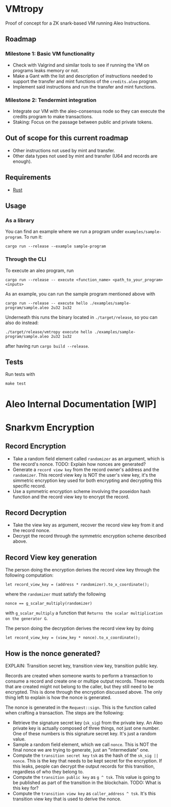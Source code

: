 # VMtropy
Proof of concept for a ZK snark-based VM running Aleo Instructions.

## Roadmap

### Milestone 1: Basic VM functionality

- Check with Valgrind and similar tools to see if running the VM on programs leaks memory or not.
- Make a Gant with the list and description of instructions needed to support the transfer and mint functions of the `credits.aleo` program.
- Implement said instructions and run the transfer and mint functions.

### Milestone 2: Tendermint integration

- Integrate our VM with the aleo-consensus node so they can execute the credits program to make transactions.
- Staking: Focus on the passage between public and private tokens.

## Out of scope for this current roadmap

- Other instructions not used by mint and transfer.
- 0ther data types not used by mint and transfer (U64 and records are enough).

## Requirements

- [Rust](https://www.rust-lang.org/tools/install)

## Usage

### As a library

You can find an example where we run a program under `examples/sample-program`. To run it:

```
cargo run --release --example sample-program
```

### Through the CLI

To execute an aleo program, run

```
cargo run --release -- execute <function_name> <path_to_your_program> <inputs>
```

As an example, you can run the sample program mentioned above with

```
cargo run --release -- execute hello ./examples/sample-program/sample.aleo 2u32 1u32
```

Underneath this runs the binary located in `./target/release`, so you can also do instead:

```
./target/release/vmtropy execute hello ./examples/sample-program/sample.aleo 2u32 1u32
```

after having run `cargo build --release`.

## Tests

Run tests with

```
make test
```

# Aleo Internal Documentation [WIP]
# Snarkvm Encryption

## Record Encryption

- Take a random field element called `randomizer` as an argument, which is the record's nonce. TODO: Explain how nonces are generated?
- Generate a `record view key` from the record owner's address and the `randomizer`. This record view key is NOT the user's view key, it's the simmetric encryption key used for both encrypting and decrypting this specific record.
- Use a symmetric encryption scheme involving the poseidon hash function and the record view key to encrypt the record.

## Record Decryption

- Take the view key as argument, recover the record view key from it and the record nonce.
- Decrypt the record through the symmetric encryption scheme described above.

## Record View key generation

The person doing the encryption derives the record view key through the following computation:

```
let record_view_key = (address * randomizer).to_x_coordinate();
```

where the `randomizer` must satisfy the following

```
nonce == g_scalar_multiply(randomizer)
```

with `g_scalar_multiply` a function that `Returns the scalar multiplication on the generator G`.

The person doing the decryption derives the record view key by doing

```
let record_view_key = (view_key * nonce).to_x_coordinate();
```

## How is the nonce generated?

EXPLAIN: Transition secret key, transition view key, transition public key.

Records are created when someone wants to perform a transaction to consume a record and create one or multipe output records. These records that are created might not belong to the caller, but they still need to be encrypted. This is done through the encryption discussed above. The only thing left to explain is how the nonce is generated.

The nonce is generated in the `Request::sign`. This is the function called when crafting a transaction. The steps are the following:

- Retrieve the signature secret key (`sk_sig`) from the private key. An Aleo private key is actually composed of three things, not just one number. One of these numbers is this signature secret key. It's just a random value.
- Sample a random field element, which we call `nonce`. This is NOT the final nonce we are trying to generate, just an "intermediate" one.
- Compute the `transition secret key` `tsk` as the hash of the `sk_sig || nonce`. This is the key that needs to be kept secret for the encryption. If this leaks, people can decrypt the output records for this transition, regardless of who they belong to.
- Compute the `transition public key` as `g ^ tsk`. This value is going to be published as part of the transition in the blockchain. TODO: What is this key for?
- Compute the `transition view key` as `caller_address ^ tsk`. It's this transition view key that is used to derive the nonce. 
